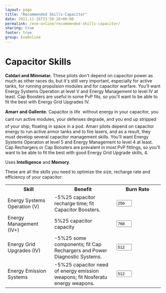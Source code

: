 ```yaml
---
layout: page
title: "Recommended Skills-Capacitor"
date: 2011-11-16T23:59:26+00:00
permalink: /eve-online/recommended-skills-capacitor/
sharing: true
footer: true
group: EveOnline
---
```


Capacitor Skills
================

<a name='cap'></a>
**Caldari and Minmatar.** These pilots don't depend on capacitor power as much as other races do, but it's still very important, especially for active tanks, for running propulsion modules and for capacitor warfare. You'll want Energy Systems Operation at level V and Energy Management to level IV at least. Cap Boosters are useful in some PvP fits, so you'll want to be able to fit the best with Energy Grid Upgrades IV.

**Amarr and Gallente.** Capacitor is life  without energy in your capacitor, you cant run active modules, your defenses degrade, and you end up stripped of your ship, floating in space in a pod. Amarr pilots depend on capacitor energy to run active armor tanks and to fire lasers, and as a result, they must develop several capacitor management skills. You'll want Energy Systems Operation at level 5 and Energy Management to level 4 at least. Cap Rechargers or Cap Boosters are prevalent in most PvP fittings, so you'll want to be able to fit the best with good Energy Grid Upgrade skills, 4.

Uses **Intelligence** and **Memory**. 

These are all the skills you need to optimize the size, recharge rate and efficiency of your capacitor:

<table class='table'><tr>
<th width=30%>Skill</th>
<th width=40%>Benefit</th>
<th colspan=2>Burn Rate</th></tr>
<tr>
<td>Energy Systems Operation (V)</td>
<td> -5%25 capacitor recharge time; fit Capacitor Boosters.</td>
<td><input type='text' name='IM' value='256' id='IM' class='col-md-2' size='3' /></td></tr>
<tr>
<td>Energy Management (IV+)</td>
<td>5%25 capacitor capacity</td>
<td><input type='text' name='IM' value='768' id='IM' class='col-md-2' size='3' /></td></tr>
<tr>
<td>Energy Grid Upgrades (IV)</td>
<td> -5%25 some components; fit Cap Rechargers and Power Diagnostic Systems.</td>
<td><input type='text' name='IM' value='512' id='IM' class='col-md-2' size='3' /></td></tr>
<tr>
<td>Energy Emission Systems</td>
<td> -5%25 capacitor need of energy emission weapons; fit Nosferatu energy weapons.</td>
<td><input type='text' name='IM' value='512' id='IM' class='col-md-2' size='3' /></td></tr></table>
